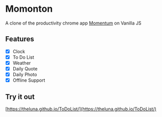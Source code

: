 # Momonton

A clone of the productivity chrome app [Momentum](https://chrome.google.com/webstore/detail/momentum/laookkfknpbbblfpciffpaejjkokdgca) on Vanilla JS

## Features

- [x] Clock
- [x] To Do List
- [x] Weather
- [x] Daily Quote
- [x] Daily Photo
- [x] Offline Support

## Try it out

[https://theluna.github.io/ToDoList/](https://theluna.github.io/ToDoList/)
